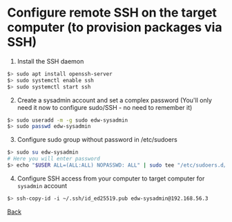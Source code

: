 # Configure remote SSH on the target computer (to provision packages via SSH)

1. Install the SSH daemon

```bash
$> sudo apt install openssh-server
$> sudo systemctl enable ssh
$> sudo systemctl start ssh
```

2. Create a sysadmin account and set a complex password (You'll only need it now to configure sudo/SSH - no need to remember it)

```bash
$> sudo useradd -m -g sudo edw-sysadmin
$> sudo passwd edw-sysadmin
```

3. Configure sudo group without password in /etc/sudoers

```bash
$> sudo su edw-sysadmin
# Here you will enter password
$> echo "$USER ALL=(ALL:ALL) NOPASSWD: ALL" | sudo tee "/etc/sudoers.d/dont-prompt-$USER-for-sudo-password"
```

4. Configure SSH access from your computer to target computer for `sysadmin` account

```bash
$> ssh-copy-id -i ~/.ssh/id_ed25519.pub edw-sysadmin@192.168.56.3
```

[Back](index.md)